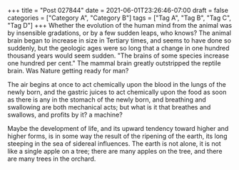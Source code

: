 +++
title = "Post 027844"
date = 2021-06-01T23:26:46-07:00
draft = false
categories = ["Category A", "Category B"]
tags = ["Tag A", "Tag B", "Tag C", "Tag D"]
+++
Whether the evolution of the human mind from the animal was by insensible gradations, or by a few sudden leaps, who knows? The animal brain began to increase in size in Tertiary times, and seems to have done so suddenly, but the geologic ages were so long that a change in one hundred thousand years would seem sudden. "The brains of some species increase one hundred per cent." The mammal brain greatly outstripped the reptile brain. Was Nature getting ready for man?

The air begins at once to act chemically upon the blood in the lungs of the newly born, and the gastric juices to act chemically upon the food as soon as there is any in the stomach of the newly born, and breathing and swallowing are both mechanical acts; but what is it that breathes and swallows, and profits by it? a machine?

Maybe the development of life, and its upward tendency toward higher and higher forms, is in some way the result of the ripening of the earth, its long steeping in the sea of sidereal influences. The earth is not alone, it is not like a single apple on a tree; there are many apples on the tree, and there are many trees in the orchard.
